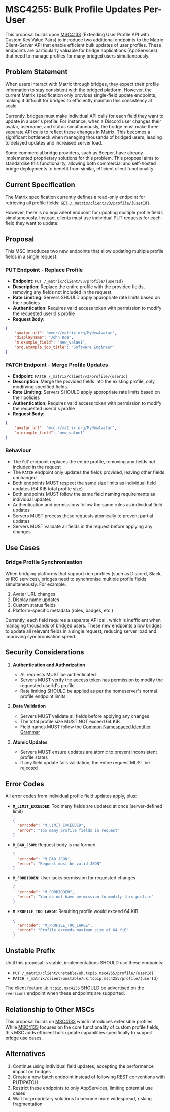 # MSC4255: Bulk Profile Updates Per-User

This proposal builds upon [MSC4133](https://github.com/matrix-org/matrix-spec-proposals/pull/4133)
(Extending User Profile API with Custom Key:Value Pairs) to introduce two additional endpoints to
the Matrix Client-Server API that enable efficient bulk updates of user profiles. These endpoints
are particularly valuable for bridge applications (AppServices) that need to manage profiles for
many bridged users simultaneously.

## Problem Statement

When users interact with Matrix through bridges, they expect their profile information to stay
consistent with the bridged platform. However, the current Matrix specification only provides
single-field update endpoints, making it difficult for bridges to efficiently maintain this
consistency at scale.

Currently, bridges must make individual API calls for each field they want to update in a user's
profile. For instance, when a Discord user changes their avatar, username, and status
simultaneously, the bridge must make three separate API calls to reflect these changes in Matrix.
This becomes a significant bottleneck when managing thousands of bridged users, leading to delayed
updates and increased server load.

Some commercial bridge providers, such as Beeper, have already implemented proprietary solutions
for this problem. This proposal aims to standardise this functionality, allowing both commercial
and self-hosted bridge deployments to benefit from similar, efficient client functionality.

## Current Specification

The Matrix specification currently defines a read-only endpoint for retrieving all profile fields:
[`GET /_matrix/client/v3/profile/{userId}`](https://spec.matrix.org/v1.13/client-server-api/#get_matrixclientv3profileuserid).

However, there is no equivalent endpoint for updating multiple profile fields simultaneously.
Instead, clients must use individual PUT requests for each field they want to update.

## Proposal

This MSC introduces two new endpoints that allow updating multiple profile fields in a single
request:

### PUT Endpoint - Replace Profile

- **Endpoint**: `PUT /_matrix/client/v3/profile/{userId}`
- **Description**: Replace the entire profile with the provided fields, removing any fields not
  included in the request.
- **Rate Limiting**: Servers SHOULD apply appropriate rate limits based on their policies
- **Authentication**: Requires valid access token with permission to modify the requested userId's
  profile
- **Request Body**:

```json
{
    "avatar_url": "mxc://matrix.org/MyNewAvatar",
    "displayname": "John Doe",
    "m.example_field": "new_value1",
    "org.example.job_title": "Software Engineer"
}
```

### PATCH Endpoint - Merge Profile Updates

- **Endpoint**: `PATCH /_matrix/client/v3/profile/{userId}`
- **Description**: Merge the provided fields into the existing profile, only modifying specified
  fields.
- **Rate Limiting**: Servers SHOULD apply appropriate rate limits based on their policies
- **Authentication**: Requires valid access token with permission to modify the requested userId's
  profile
- **Request Body**:

```json
{
    "avatar_url": "mxc://matrix.org/MyNewAvatar",
    "m.example_field": "new_value1"
}
```

### Behaviour

- The `PUT` endpoint replaces the entire profile, removing any fields not included in the request
- The `PATCH` endpoint only updates the fields provided, leaving other fields unchanged
- Both endpoints MUST respect the same size limits as individual field updates (64 KiB total
  profile size)
- Both endpoints MUST follow the same field naming requirements as individual updates
- Authentication and permissions follow the same rules as individual field updates
- Servers MUST process these requests atomically to prevent partial updates
- Servers MUST validate all fields in the request before applying any changes

## Use Cases

### Bridge Profile Synchronisation

When bridging platforms that support rich profiles (such as Discord, Slack, or IRC services),
bridges need to synchronise multiple profile fields simultaneously. For example:

1. Avatar URL changes
2. Display name updates
3. Custom status fields
4. Platform-specific metadata (roles, badges, etc.)

Currently, each field requires a separate API call, which is inefficient when managing thousands of
bridged users. These new endpoints allow bridges to update all relevant fields in a single request,
reducing server load and improving synchronisation speed.

## Security Considerations

1. **Authentication and Authorization**
   - All requests MUST be authenticated
   - Servers MUST verify the access token has permission to modify the requested userId's profile
   - Rate limiting SHOULD be applied as per the homeserver's normal profile endpoint limits

2. **Data Validation**
   - Servers MUST validate all fields before applying any changes
   - The total profile size MUST NOT exceed 64 KiB
   - Field names MUST follow the [Common Namespaced Identifier Grammar](https://spec.matrix.org/v1.13/appendices/#common-namespaced-identifier-grammar)

3. **Atomic Updates**
   - Servers MUST ensure updates are atomic to prevent inconsistent profile states
   - If any field update fails validation, the entire request MUST be rejected

## Error Codes

All error codes from individual profile field updates apply, plus:

- **`M_LIMIT_EXCEEDED`**: Too many fields are updated at once (server-defined limit)

  ```json
  {
    "errcode": "M_LIMIT_EXCEEDED",
    "error": "Too many profile fields in request"
  }
  ```

- **`M_BAD_JSON`**: Request body is malformed

  ```json
  {
    "errcode": "M_BAD_JSON",
    "error": "Request must be valid JSON"
  }
  ```

- **`M_FORBIDDEN`**: User lacks permission for requested changes

  ```json
  {
    "errcode": "M_FORBIDDEN",
    "error": "You do not have permission to modify this profile"
  }
  ```

- **`M_PROFILE_TOO_LARGE`**: Resulting profile would exceed 64 KiB

  ```json
  {
    "errcode": "M_PROFILE_TOO_LARGE",
    "error": "Profile exceeds maximum size of 64 KiB"
  }
  ```

## Unstable Prefix

Until this proposal is stable, implementations SHOULD use these endpoints:

- `PUT /_matrix/client/unstable/uk.tcpip.msc4255/profile/{userId}`
- `PATCH /_matrix/client/unstable/uk.tcpip.msc4255/profile/{userId}`

The client feature `uk.tcpip.msc4255` SHOULD be advertised on the `/versions` endpoint when these
endpoints are supported.

## Relationship to Other MSCs

This proposal builds on [MSC4133](https://github.com/matrix-org/matrix-spec-proposals/pull/4133)
which introduces extensible profiles. While [MSC4133](https://github.com/matrix-org/matrix-spec-proposals/pull/4133)
focuses on the core functionality of custom profile fields, this MSC adds efficient bulk update
capabilities specifically to support bridge use cases.

## Alternatives

1. Continue using individual field updates, accepting the performance impact on bridges
2. Create a new batch endpoint instead of following REST conventions with PUT/PATCH
3. Restrict these endpoints to only AppServices, limiting potential use cases
4. Wait for proprietary solutions to become more widespread, risking fragmentation
